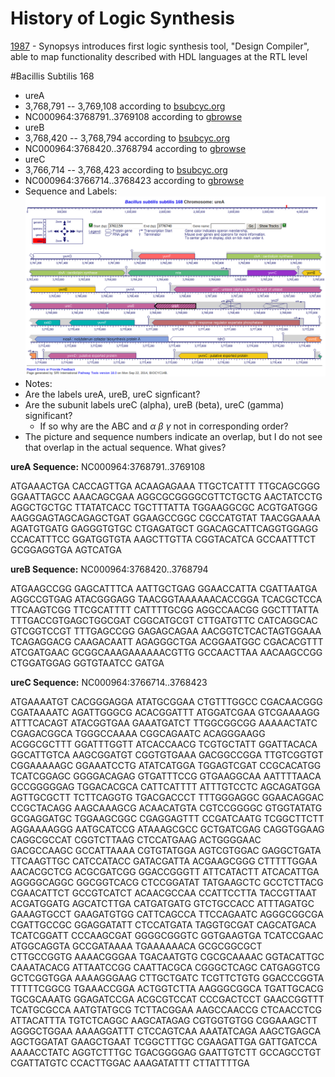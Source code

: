 # History of Logic Synthesis
[1987](http://www.esenciatech.com/state-of-rtl-synthesis/) - Synopsys introduces first logic synthesis tool, "Design Compiler", able to map functionality described with HDL languages at the RTL level

#Bacillis Subtilis 168
- ureA
 - 3,768,791 -- 3,769,108 according to [bsubcyc.org](http://bsubcyc.org/BSUB/NEW-IMAGE?type=LOCUS-POSITION&object=BSU36660&chromosome=CHROM-1)
 - NC000964:3768791..3769108 according to [gbrowse](http://core.bioinformatics.udel.edu/gb2/gbrowse_details/b_subtilis?ref=NC_000964;start=3768791;end=3769108;name=ureA;class=Sequence;feature_id=15531;db_id=annotations:database)
- ureB
 - 3,768,420 -- 3,768,794 according to [bsubcyc.org](http://bsubcyc.org/BSUB/NEW-IMAGE?type=GENE-IN-CHROM-BROWSER&object=BSU36650)
 - NC000964:3768420..3768794 according to [gbrowse](http://core.bioinformatics.udel.edu/gb2/gbrowse_details/b_subtilis?ref=NC_000964;start=3768420;end=3768794;name=ureB;class=Sequence;feature_id=15527;db_id=annotations:database)
- ureC
 - 3,766,714 -- 3,768,423 according to [bsubcyc.org](http://bsubcyc.org/BSUB/NEW-IMAGE?type=GENE-IN-CHROM-BROWSER&object=BSU36640)
 - NC000964:3766714..3768423 according to [gbrowse](http://core.bioinformatics.udel.edu/gb2/gbrowse_details/b_subtilis?ref=NC_000964;start=3766714;end=3768423;name=ureC;class=Sequence;feature_id=15523;db_id=annotations:database)
- Sequence and Labels:
![BS168 with ureABC labels](BS168.png)
- Notes:
 - Are the labels ureA, ureB, ureC signficant?
 - Are the subunit labels ureC (alpha), ureB (beta), ureC (gamma) significant?
   - If so why are the ABC and $\alpha$ $\beta$ $\gamma$ not in corresponding order?
 - The picture and sequence numbers indicate an overlap, but I do not see that overlap in the actual sequence. What gives?

**ureA Sequence:** NC000964:3768791..3769108 

ATGAAACTGA CACCAGTTGA ACAAGAGAAA TTGCTCATTT TTGCAGCGGG GGAATTAGCC AAACAGCGAA AGGCGCGGGGCGTTCTGCTG AACTATCCTG AGGCTGCTGC TTATATCACC TGCTTTATTA TGGAAGGCGC ACGTGATGGG AAGGGAGTAGCAGAGCTGAT GGAAGCCGGC CGCCATGTAT TAACGGAAAA AGATGTGATG GAGGGTGTGC CTGAGATGCT GGACAGCATTCAGGTGGAGG CCACATTTCC GGATGGTGTA AAGCTTGTTA CGGTACATCA GCCAATTTCT GCGGAGGTGA AGTCATGA

**ureB Sequence:** NC000964:3768420..3768794 

ATGAAGCCGG GAGCATTTCA AATTGCTGAG GGAACCATTA CGATTAATGA AGGCCGTGAG ATACGGGAGG TAACGGTAAAAAACACCGGA TCACGCTCCA TTCAAGTCGG TTCGCATTTT CATTTTGCGG AGGCCAACGG GGCTTTATTA TTTGACCGTGAGCTGGCGAT CGGCATGCGT CTTGATGTTC CATCAGGCAC GTCGGTCCGT TTTGAGCCGG GAGAGCAGAA AACGGTCTCACTAGTGGAAA TCAGAGGACG CAAGACAATT AGAGGGCTGA ACGGAATGGC CGACACGTTT ATCGATGAAC GCGGCAAAGAAAAAACGTTG GCCAACTTAA AACAAGCCGG CTGGATGGAG GGTGTAATCC GATGA

**ureC Sequence:** NC000964:3766714..3768423 

ATGAAAATGT CACGGGAGGA ATATGCGGAA CTGTTTGGCC CGACAACGGG CGATAAAATC AGATTGGGCG ACACGGATTT ATGGATCGAA GTCGAAAAGG ATTTCACAGT ATACGGTGAA GAAATGATCT TTGGCGGCGG AAAAACTATC CGAGACGGCA TGGGCCAAAA CGGCAGAATC ACAGGGAAGG ACGGCGCTTT GGATTTGGTT ATCACCAACG TCGTGCTATT GGATTACACA GGCATTGTCA AAGCGGATGT CGGTGTGAAA GACGGCCGGA TTGTCGGTGT CGGAAAAAGC GGAAATCCTG ATATCATGGA TGGAGTCGAT CCGCACATGG TCATCGGAGC GGGGACAGAG GTGATTTCCG GTGAAGGCAA AATTTTAACA GCCGGGGGAG TGGACACGCA CATTCATTTT ATTTGTCCTC AGCAGATGGA AGTTGCGCTT TCTTCAGGTG TGACGACCCT TTTGGGAGGC GGAACAGGAC CCGCTACAGG AAGCAAAGCG ACAACATGTA CGTCCGGGGC GTGGTATATG GCGAGGATGC TGGAAGCGGC CGAGGAGTTT CCGATCAATG TCGGCTTCTT AGGAAAAGGG AATGCATCCG ATAAAGCGCC GCTGATCGAG CAGGTGGAAG CAGGCGCCAT CGGTCTTAAG CTCCATGAAG ACTGGGGAAC GACGCCAAGC GCCATTAAAA CGTGTATGGA AGTCGTGGAC GAGGCTGATA TTCAAGTTGC CATCCATACC GATACGATTA ACGAAGCGGG CTTTTTGGAA AACACGCTCG ACGCGATCGG GGACCGGGTT ATTCATACTT ATCACATTGA AGGGGCAGGC GGCGGTCACG CTCCGGATAT TATGAAGCTC GCCTCTTACG CGAACATTCT GCCGTCATCT ACAACGCCAA CCATTCCTTA TACCGTTAAT ACGATGGATG AGCATCTTGA CATGATGATG GTCTGCCACC ATTTAGATGC GAAAGTGCCT GAAGATGTGG CATTCAGCCA TTCCAGAATC AGGGCGGCGA CGATTGCCGC GGAGGATATT CTCCATGATA TAGGTGCGAT CAGCATGACA TCATCGGATT CCCAAGCGAT GGGGCGGGTC GGTGAAGTGA TCATCCGAAC ATGGCAGGTA GCCGATAAAA TGAAAAAACA GCGCGGCGCT CTTGCCGGTG AAAACGGGAA TGACAATGTG CGCGCAAAAC GGTACATTGC CAAATACACG ATTAATCCGG CAATTACGCA CGGGCTCAGC CATGAGGTCG GCTCGGTGGA AAAAGGGAAG CTTGCTGATC TCGTTCTGTG GGACCCGGTA TTTTTCGGCG TGAAACCGGA ACTGGTCTTA AAGGGCGGCA TGATTGCACG TGCGCAAATG GGAGATCCGA ACGCGTCCAT CCCGACTCCT GAACCGGTTT TCATGCGCCA AATGTATGCG TCTTACGGAA AAGCCAACCG CTCAACCTCG ATTACATTTA TGTCTCAGGC AAGCATAGAG CGTGGTGTGG CGGAAAGCTT AGGGCTGGAA AAAAGGATTT CTCCAGTCAA AAATATCAGA AAGCTGAGCA AGCTGGATAT GAAGCTGAAT TCGGCTTTGC CGAAGATTGA GATTGATCCA AAAACCTATC AGGTCTTTGC TGACGGGGAG GAATTGTCTT GCCAGCCTGT CGATTATGTC CCACTTGGAC AAAGATATTT CTTATTTTGA


